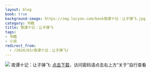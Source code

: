 ```yaml
---
layout: blog
book: true
background-image: https://img.locyoo.com/book夜谭十记：让子弹飞.jpg
category: 书籍
title: 夜谭十记：让子弹飞
tags:
- 书籍
- 小说
redirect_from:
  - /2024/03/夜谭十记：让子弹飞/
---
```

![](https://img.locyoo.com/book夜谭十记：让子弹飞.jpg)
夜谭十记：让子弹飞: <a name = "ref1" href="https://089m.com/f/50983618-1314076577-08c01a?p=3619">点击下载</a>，访问密码请点击右上方“关于”自行查看